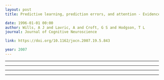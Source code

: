 ```yaml
---
layout: post
title: Predictive learning, prediction errors, and attention - Evidence from event-related potentials and eye tracking

date: 1996-01-01 00:00
author: Wills, A J and Lavric, A and Croft, G S and Hodgson, T L
journal: Journal of Cognitive Neuroscience

link: https://doi.org/10.1162/jocn.2007.19.5.843

year: 2007
---
```


----
---

-------

----